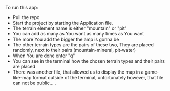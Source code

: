To run this app:
- Pull the repo
- Start the project by starting the Application file.
- The terrain element name is either "mountain" or "pit"
- You can add as many as You want as many times as You want
- The more You add the bigger the amp is gonna be
- The other terrain types are the pairs of these two, They are placed randomly, next to their pairs (mountain-mineral, pit-water)
- When You are done enter "q"
- You can see in the terminal how the chosen terrain types and their pairs are placed
- There was another file, that allowed us to display the map in a game-like-map format outside of the terminal, unfortunately however, that file can not be public... .
